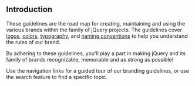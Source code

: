 <script>{
	"title": "Welcome",
	"customFields": [
		{ "key": "subtitle", "value:": "We've curated guidelines for our community to use in order to create, maintain and expand the jQuery brand." }
	]
}</script>

## Introduction

These guidelines are the road map for creating, maintaining and using the various brands within the family of jQuery projects. The guidelines cover [logos](/logos/), [colors](/colors/), [typography](/typography/), and [naming conventions](/naming-conventions/) to help you understand the rules of our brand.

By adhering to these guidelines, you'll play a part in making jQuery and its family of brands recognizable, memorable and as strong as possible!

Use the navigation links for a guided tour of our branding guidelines, or use the search feature to find a specific topic.
